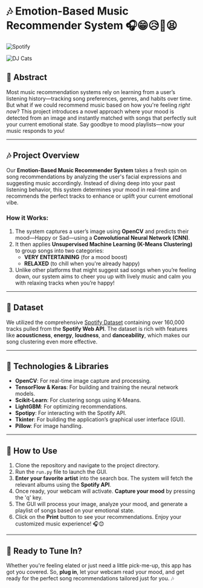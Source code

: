 # 🎶 Emotion-Based Music Recommender System 🎧😁😥🥰😫

![Spotify](https://img.shields.io/badge/Spotify-1ED760?&style=for-the-badge&logo=spotify&logoColor=white)

![DJ Cats](https://media4.giphy.com/media/v1.Y2lkPTc5MGI3NjExcWxwY3N2NjlpMzV2MWFtd2xldGYzc2ExeDA5aHd4dGM3b2dlYmF5YSZlcD12MV9pbnRlcm5hbF9naWZfYnlfaWQmY3Q9Zw/Tb7kidAdyEIve/giphy.webp)

## 🌟 Abstract

Most music recommendation systems rely on learning from a user’s listening history—tracking song preferences, genres, and habits over time. But what if we could recommend music based on how you're feeling *right now*? This project introduces a novel approach where your mood is detected from an image and instantly matched with songs that perfectly suit your current emotional state. Say goodbye to mood playlists—now your music responds to *you*!

---

## 🎶 Project Overview

Our **Emotion-Based Music Recommender System** takes a fresh spin on song recommendations by analyzing the user's facial expressions and suggesting music accordingly. Instead of diving deep into your past listening behavior, this system determines your mood in real-time and recommends the perfect tracks to enhance or uplift your current emotional vibe.

### How it Works:
1. The system captures a user’s image using **OpenCV** and predicts their mood—Happy or Sad—using a **Convolutional Neural Network (CNN)**.
2. It then applies **Unsupervised Machine Learning (K-Means Clustering)** to group songs into two categories: 
   - **VERY ENTERTAINING** (for a mood boost)
   - **RELAXED** (to chill when you're already happy)
3. Unlike other platforms that might suggest sad songs when you’re feeling down, our system aims to cheer you up with lively music and calm you with relaxing tracks when you’re happy!

---

## 📁 Dataset

We utilized the comprehensive [Spotify Dataset](https://www.kaggle.com/yamaerenay/spotify-dataset-19212020-160k-tracks) containing over 160,000 tracks pulled from the **Spotify Web API**. The dataset is rich with features like **acousticness**, **energy**, **loudness**, and **danceability**, which makes our song clustering even more effective.

---

## 🔧 Technologies & Libraries

- **OpenCV**: For real-time image capture and processing.
- **TensorFlow & Keras**: For building and training the neural network models.
- **Scikit-Learn**: For clustering songs using K-Means.
- **LightGBM**: For optimizing recommendations.
- **Spotipy**: For interacting with the Spotify API.
- **Tkinter**: For building the application’s graphical user interface (GUI).
- **Pillow**: For image handling.

---

## 🚀 How to Use

1. Clone the repository and navigate to the project directory.
2. Run the `run.py` file to launch the GUI.
3. **Enter your favorite artist** into the search box. The system will fetch the relevant albums using the **Spotify API**.
4. Once ready, your webcam will activate. **Capture your mood** by pressing the 'q' key.
5. The GUI will process your image, analyze your mood, and generate a playlist of songs based on your emotional state.
6. Click on the **Print** button to see your recommendations. Enjoy your customized music experience! 🎧😊

---

## 🎤 Ready to Tune In?

Whether you're feeling elated or just need a little pick-me-up, this app has got you covered. So, **plug in**, let your webcam read your mood, and get ready for the perfect song recommendations tailored just for you. 🎶
